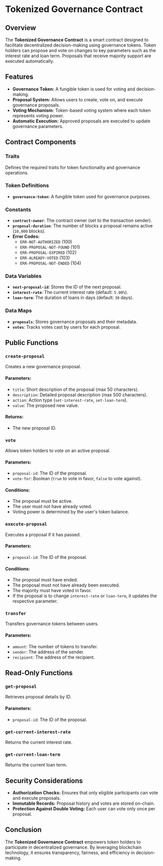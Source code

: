 # Tokenized Governance Contract

## Overview
The **Tokenized Governance Contract** is a smart contract designed to facilitate decentralized decision-making using governance tokens. Token holders can propose and vote on changes to key parameters such as the interest rate and loan term. Proposals that receive majority support are executed automatically.

## Features
- **Governance Token:** A fungible token is used for voting and decision-making.
- **Proposal System:** Allows users to create, vote on, and execute governance proposals.
- **Voting Mechanism:** Token-based voting system where each token represents voting power.
- **Automatic Execution:** Approved proposals are executed to update governance parameters.

## Contract Components

### Traits
Defines the required traits for token functionality and governance operations.

### Token Definitions
- **`governance-token`**: A fungible token used for governance purposes.

### Constants
- **`contract-owner`**: The contract owner (set to the transaction sender).
- **`proposal-duration`**: The number of blocks a proposal remains active (`10,000` blocks).
- **Error Codes:**
  - `ERR-NOT-AUTHORIZED` (100)
  - `ERR-PROPOSAL-NOT-FOUND` (101)
  - `ERR-PROPOSAL-EXPIRED` (102)
  - `ERR-ALREADY-VOTED` (103)
  - `ERR-PROPOSAL-NOT-ENDED` (104)

### Data Variables
- **`next-proposal-id`**: Stores the ID of the next proposal.
- **`interest-rate`**: The current interest rate (default: `5.00%`).
- **`loan-term`**: The duration of loans in days (default: `30` days).

### Data Maps
- **`proposals`**: Stores governance proposals and their metadata.
- **`votes`**: Tracks votes cast by users for each proposal.

## Public Functions
### `create-proposal`
Creates a new governance proposal.
#### Parameters:
- `title`: Short description of the proposal (max 50 characters).
- `description`: Detailed proposal description (max 500 characters).
- `action`: Action type (`set-interest-rate`, `set-loan-term`).
- `value`: The proposed new value.
#### Returns:
- The new proposal ID.

### `vote`
Allows token holders to vote on an active proposal.
#### Parameters:
- `proposal-id`: The ID of the proposal.
- `vote-for`: Boolean (`true` to vote in favor, `false` to vote against).
#### Conditions:
- The proposal must be active.
- The user must not have already voted.
- Voting power is determined by the user's token balance.

### `execute-proposal`
Executes a proposal if it has passed.
#### Parameters:
- `proposal-id`: The ID of the proposal.
#### Conditions:
- The proposal must have ended.
- The proposal must not have already been executed.
- The majority must have voted in favor.
- If the proposal is to change `interest-rate` or `loan-term`, it updates the respective parameter.

### `transfer`
Transfers governance tokens between users.
#### Parameters:
- `amount`: The number of tokens to transfer.
- `sender`: The address of the sender.
- `recipient`: The address of the recipient.

## Read-Only Functions
### `get-proposal`
Retrieves proposal details by ID.
#### Parameters:
- `proposal-id`: The ID of the proposal.

### `get-current-interest-rate`
Returns the current interest rate.

### `get-current-loan-term`
Returns the current loan term.

## Security Considerations
- **Authorization Checks:** Ensures that only eligible participants can vote and execute proposals.
- **Immutable Records:** Proposal history and votes are stored on-chain.
- **Protection Against Double Voting:** Each user can vote only once per proposal.

## Conclusion
The **Tokenized Governance Contract** empowers token holders to participate in decentralized governance. By leveraging blockchain technology, it ensures transparency, fairness, and efficiency in decision-making.